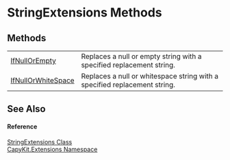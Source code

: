 # StringExtensions Methods




## Methods
<table>
<tr>
<td><a href="M_CapyKit_Extensions_StringExtensions_IfNullOrEmpty">IfNullOrEmpty</a></td>
<td>Replaces a null or empty string with a specified replacement string.</td></tr>
<tr>
<td><a href="M_CapyKit_Extensions_StringExtensions_IfNullOrWhiteSpace">IfNullOrWhiteSpace</a></td>
<td>Replaces a null or whitespace string with a specified replacement string.</td></tr>
</table>

## See Also


#### Reference
<a href="T_CapyKit_Extensions_StringExtensions">StringExtensions Class</a>  
<a href="N_CapyKit_Extensions">CapyKit.Extensions Namespace</a>  

